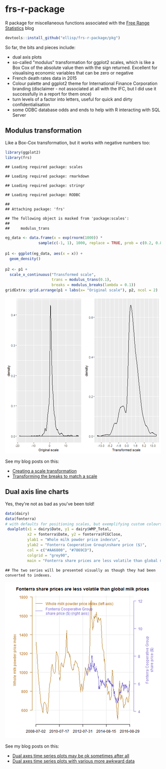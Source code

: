 # frs-r-package
R package for miscellaneous functions associated with the [Free Range Statistics](http://freerangestats.info) blog


```r
devtools::install_github("ellisp/frs-r-package/pkg")
```

So far, the bits and pieces include:

- dual axis plots
- so-called "modulus" transformation for ggplot2 scales, which is like a Box Cox of the absolute value then with the sign returned.  Excellent for visualising economic variables that can be zero or negative
- French death rates data in 2015
- Colour palette and ggplot2 theme for International Finance Corporation branding (disclaimer - not associated at all with the IFC, but I did use it successfully in a report for them once)
- turn levels of a factor into letters, useful for quick and dirty confidentialisation
- some ODBC database odds and ends to help with R interacting with SQL Server


## Modulus transformation
Like a Box-Cox transformation, but it works with negative numbers too:

```r
library(ggplot2)
library(frs)
```

```
## Loading required package: scales
```

```
## Loading required package: rmarkdown
```

```
## Loading required package: stringr
```

```
## Loading required package: RODBC
```

```
## 
## Attaching package: 'frs'
```

```
## The following object is masked from 'package:scales':
## 
##     modulus_trans
```

```r
eg_data <- data.frame(x = exp(rnorm(1000)) * 
               sample(c(-1, 1), 1000, replace = TRUE, prob = c(0.2, 0.8)))

p1 <- ggplot(eg_data, aes(x = x)) +
  geom_density() 

p2 <- p1 +
  scale_x_continuous("Transformed scale",
                     trans = modulus_trans(0.1),
                     breaks = modulus_breaks(lambda = 0.1))
gridExtra::grid.arrange(p1 + labs(x= "Original scale"), p2, ncol = 2)
```

![plot of chunk unnamed-chunk-2](figure/unnamed-chunk-2-1.png)
                     
See my blog posts on this:

* [Creating a scale transformation](http://ellisp.github.io/blog/2015/09/05/creating-a-scale-transformation)
* [Transforming the breaks to match a scale](http://ellisp.github.io/blog/2015/09/07/transforming-breaks-in-a-scale)
                     
## Dual axis line charts

Yes, they're not as bad as you've been told!


```r
data(dairy)
data(fonterra)
# with defaults for positioning scales, but exemplifying custom colours, etc:
 dualplot(x1 = dairy$Date, y1 = dairy$WMP_Total, 
          x2 = fonterra$Date, y2 = fonterra$FCGClose,
          ylab1 = "Whole milk powder price index\n",
          ylab2 = "Fonterra Cooperative Group\nshare price ($)",
          col = c("#AA6800", "#7869CD"),
          colgrid = "grey90",
          main = "Fonterra share prices are less volatile than global milk prices")
```

```
## The two series will be presented visually as though they had been converted to indexes.
```

![plot of chunk unnamed-chunk-3](figure/unnamed-chunk-3-1.png)

See my blog posts on this:

* [Dual axes time series plots may be ok sometimes after all](http://ellisp.github.io/blog/2016/08/18/dualaxes)
* [Dual axes time series plots with various more awkward data](http://ellisp.github.io/blog/2016/08/28/dualaxes2)
 
